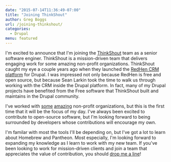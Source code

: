 ```yaml
---
date: "2015-07-14T11:36:49-07:00"
title: "Joining ThinkShout"
author: Greg Boggs
url: /joining-thinkshout/
categories:
  - Drupal
menu: featured
---
```

I'm excited to announce that I'm joining the [ThinkShout](http://thinkshout.com/) team as a senior software enginer. ThinkShout is a mission-driven team that delivers engaging work for some amazing non-profit organizations. ThinkShout caught my eye a couple years ago when they launched the [RedHen CRM platform](http://redhencrm.com/) for Drupal. I was impressed not only because RedHen is free and open source, but because Sean Larkin took the time to walk us through working with the CRM inside the Drupal platform. In fact, many of my Drupal projects have benefited from the Free software that ThinkShout built and maintains in the Drupal community.

I've worked with [some](http://www.homefirstscc.org/) [amazing](http://www.sanctuaryforest.org/) non-profit organizations, but this is the first time that it will be the focus of my day. I've always been excited to contribute to open-source software, but I'm looking forward to being surrounded by developers whose contributions will encourage my own. 

I'm familar with most the tools I'll be depending on, but I've got a lot to learn about Homebrew and Pantheon. Most especially, I'm looking forward to expanding my knowledge as I learn to work with my new team. If you've been looking to work for mission-driven clients and join a team that appreciates the value of contribution, you should [drop me a line](http://gregboggs.com/contact-me/)!
